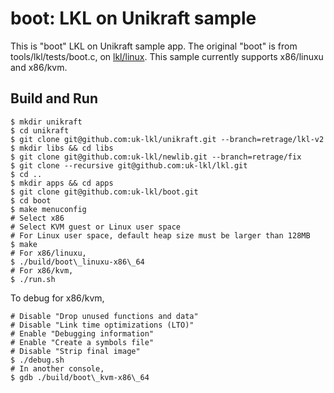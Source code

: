 # boot: LKL on Unikraft sample

This is "boot" LKL on Unikraft sample app.
The original "boot" is from tools/lkl/tests/boot.c,
on [lkl/linux](https://github.com/lkl/linux).
This sample currently supports x86/linuxu and x86/kvm.

## Build and Run

```
$ mkdir unikraft
$ cd unikraft
$ git clone git@github.com:uk-lkl/unikraft.git --branch=retrage/lkl-v2
$ mkdir libs && cd libs
$ git clone git@github.com:uk-lkl/newlib.git --branch=retrage/fix
$ git clone --recursive git@github.com:uk-lkl/lkl.git
$ cd ..
$ mkdir apps && cd apps
$ git clone git@github.com:uk-lkl/boot.git
$ cd boot
$ make menuconfig
# Select x86
# Select KVM guest or Linux user space
# For Linux user space, default heap size must be larger than 128MB
$ make
# For x86/linuxu,
$ ./build/boot\_linuxu-x86\_64
# For x86/kvm,
$ ./run.sh
```

To debug for x86/kvm,

```
# Disable "Drop unused functions and data"
# Disable "Link time optimizations (LTO)"
# Enable "Debugging information"
# Enable "Create a symbols file"
# Disable "Strip final image"
$ ./debug.sh
# In another console,
$ gdb ./build/boot\_kvm-x86\_64
```
